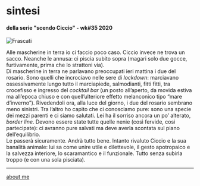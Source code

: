 
# sintesi  
#### della serie "scendo Ciccio" - wk#35 2020  

![](/20wk35scendoilcane0309.png "Frascati")

Alle mascherine in terra io ci faccio poco caso. Ciccio invece ne trova un sacco. Neanche le annusa: ci piscia subito sopra (magari solo due gocce, furtivamente, prima che lo strattoni via).  
Di mascherine in terra ne parlavano preoccupati ieri mattina i due del rosario. Sono quelli che incrociavo nelle sere di *lockdown*: marciavano ossessivamente lungo tutto il marciapiede, salmodianti, fitti fitti, tra crocefisso e ingresso del *cocktail bar* (un posto all’aperto, da movida estiva ma all’epoca chiuso e con quell’ulteriore effetto melanconico tipo “mare d’inverno”). 
Rivedendoli ora, alla luce del giorno, i due del rosario sembrano meno sinistri. Tra l’altro ho capito che ci conosciamo pure: sono una specie dei mezzi parenti e ci siamo salutati. Lei ha il sorriso ancora un po’ alterato, *border line*. Devono essere state tutte quelle nenie (così fervide, così partecipate): ci avranno pure salvati ma deve averla scontata sul piano dell’equilibrio.  
Le passerà sicuramente. Andrà tutto bene. Intanto rivaluto Ciccio e la sua banalità animale: lui sa come unire utile e dilettevole, il gesto apotropaico e la salvezza interiore, lo scaramantico e il funzionale. Tutto senza subirla troppo (e con una sola pisciata).


---  
[about me](https://about.me/cacioman)
